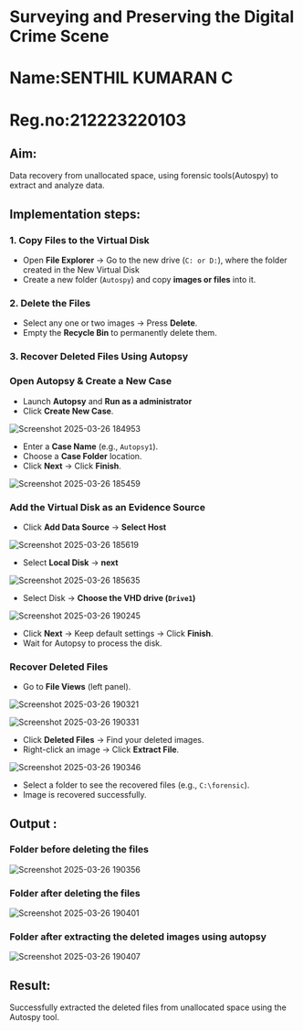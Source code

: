 # Surveying and Preserving the Digital Crime Scene

# Name:SENTHIL KUMARAN C
# Reg.no:212223220103

## **Aim:**
Data recovery from unallocated space, using forensic tools(Autospy) to extract and analyze data.

## **Implementation steps:**

### **1. Copy Files to the Virtual Disk**  
- Open **File Explorer** → Go to the new drive (`C: or D:`), where the folder created in the New Virtual Disk
- Create a new folder (`Autospy`) and copy **images or files** into it.  

### **2. Delete the Files**  
- Select any one or two images → Press **Delete**.  
- Empty the **Recycle Bin** to permanently delete them.  

### **3. Recover Deleted Files Using Autopsy**  
### **Open Autopsy & Create a New Case** 

- Launch **Autopsy** and **Run as a administrator**  
- Click **Create New Case**.  


![Screenshot 2025-03-26 184953](https://github.com/user-attachments/assets/212bfbb3-be75-459b-bd10-ed7ebf4e3242)

- Enter a **Case Name** (e.g., `Autopsy1`).  
- Choose a **Case Folder** location.  
- Click **Next** → Click **Finish**.  


![Screenshot 2025-03-26 185459](https://github.com/user-attachments/assets/420dd98b-7999-41f0-9d5d-d487321d48f9)

### **Add the Virtual Disk as an Evidence Source**  
- Click **Add Data Source**  → **Select Host**


![Screenshot 2025-03-26 185619](https://github.com/user-attachments/assets/dadb0050-6e85-4d8c-a903-8d3a55bab2f5)

- Select **Local Disk** → **next** 

![Screenshot 2025-03-26 185635](https://github.com/user-attachments/assets/c109efbf-fa33-49d1-b371-ec9d7c75bc0c)


- Select Disk → **Choose the VHD drive (`Drive1`)**

![Screenshot 2025-03-26 190245](https://github.com/user-attachments/assets/270a0173-23a1-4b17-b23f-1a7e2d298506)

- Click **Next** → Keep default settings → Click **Finish**.  
- Wait for Autopsy to process the disk.  

### **Recover Deleted Files**  
- Go to **File Views** (left panel).  

![Screenshot 2025-03-26 190321](https://github.com/user-attachments/assets/2c2a5161-dd7f-473b-8881-65e01b5c5dad)

![Screenshot 2025-03-26 190331](https://github.com/user-attachments/assets/852d9604-1547-4550-8601-3fa7a612451c)

- Click **Deleted Files** → Find your deleted images.  
- Right-click an image → Click **Extract File**.  

![Screenshot 2025-03-26 190346](https://github.com/user-attachments/assets/d4aae3fe-aa89-4c99-92f3-e7286839eaf6)


- Select a folder to see the recovered files (e.g., `C:\forensic`).  
- Image is recovered successfully.


## Output :
### Folder before deleting the files

![Screenshot 2025-03-26 190356](https://github.com/user-attachments/assets/757aade6-4340-4e07-94ec-e6565e5eea6c)

### Folder after deleting the files

![Screenshot 2025-03-26 190401](https://github.com/user-attachments/assets/2e79cf2b-2e30-471f-97df-48631a1568f4)

### Folder after extracting the deleted images using autopsy
![Screenshot 2025-03-26 190407](https://github.com/user-attachments/assets/f71203f3-db69-4e53-8b46-41763dafdd79)


## Result:
Successfully extracted the deleted files from unallocated space using the Autospy tool.
